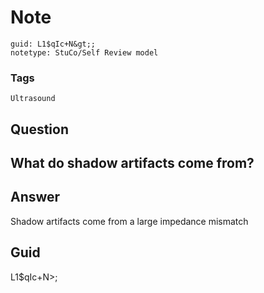 # Note
```
guid: L1$qIc+N&gt;;
notetype: StuCo/Self Review model
```

### Tags
```
Ultrasound
```

## Question
<h2>What do shadow artifacts come from?</h2>

## Answer
<section>
<p>Shadow artifacts come from a large impedance mismatch</p>


</section>

## Guid
L1$qIc+N>;
